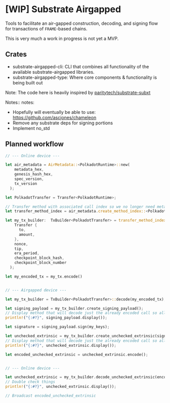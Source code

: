 # [WIP] Substrate Airgapped

Tools to facilitate an air-gapped construction, decoding, and signing flow for transactions of `FRAME`-based chains.

This is very much a work in progress is not yet a MVP.

## Crates

- substrate-airgapped-cli: CLI that combines all functionality of the available substrate-airgapped libraries.
- substrate-airgapped-type: Where core components & functionality is being built out


Note: The code here is heavily inspired by [paritytech/substrate-subxt](https://github.com/paritytech/substrate-subxt)

Notes:: notes:

- Hopefully will eventually be able to use: https://github.com/ascjones/chameleon
- Remove any substrate deps for signing portions
- Implement no_std

## Planned workflow

```rust
// --- Online device ---

let air_metadata = AirMetadata::<PolkadotRuntime>::new(
    metadata_hex,
    genesis_hash_hex,
    spec_version,
    tx_version
  );

let PolkadotTransfer = Transfer<PolkadotRuntime>;

// Transfer method with associated call index so we no longer need metadata
let transfer_method_index = air_metadata.create_method_index::<PolkadotTransfer>();

let my_tx_builder:  TxBuilder<PolkadotTransfer> = transfer_method_index::create_tx_builder(
    Transfer {
      to,
      amount,
    },
    nonce,
    tip,
    era_period,
    checkpoint_block_hash,
    checkpoint_block_number
  );

let my_encoded_tx = my_tx.encode()


// --- Airgapped device ---

let my_tx_builder = TxBuilder<PolkadotTransfer>::decode(my_encoded_tx);

let signing_payload = my_tx_builder.create_signing_payload();
// Display method that will decode just the already encoded call so all parts can be viewed.
println!("{:#?}", signing_payload.display());

let signature = signing_payload.sign(my_keys);

let unchecked_extrinsic = my_tx_builder.create_unchecked_extrinsic(signature);
// Display method that will decode just the already encoded call so all parts can be viewed.
println!("{:#?}", unchecked_extrinsic.display());

let encoded_unchecked_extrinsic = unchecked_extrinsic.encode();


// --- Online device ---

let unchecked_extrinsic = my_tx_builder.decode_unchecked_extrinsic(encoded_unchecked_extrinsic);
// Double check things
println!("{:#?}", unchecked_extrinsic.display());

// Broadcast encoded_unchecked_extrinsic

```
